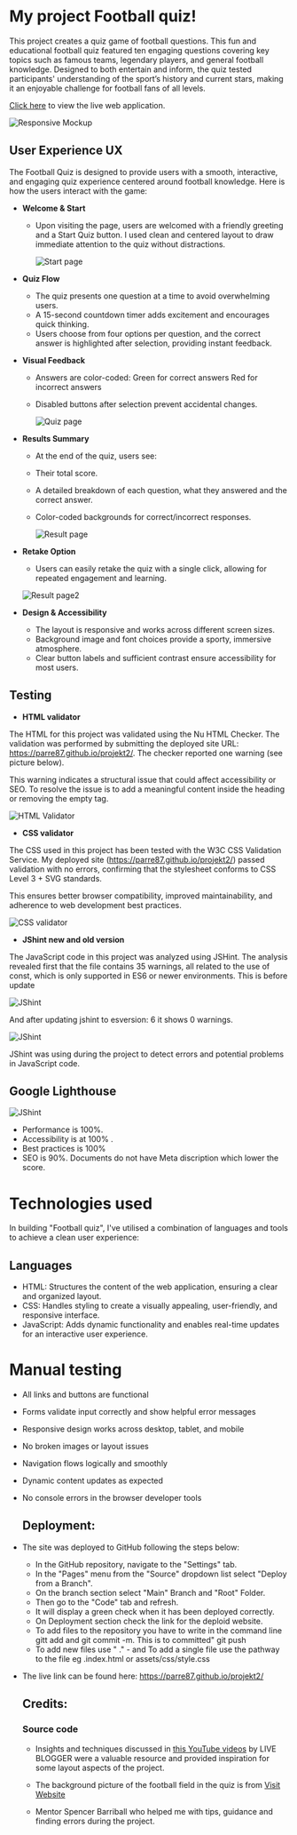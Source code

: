 # My project Football quiz!

This project creates a quiz game of football questions. This fun and educational football quiz featured ten engaging questions covering key topics such as famous teams, legendary players, and general football knowledge.
Designed to both entertain and inform, the quiz tested participants' understanding of the sport’s history and current stars, making it an enjoyable challenge for football fans of all levels.

[Click here](https://parre87.github.io/projekt2/) to view the live web application.

![Responsive Mockup](https://github.com/Parre87/projekt2/blob/main/assets/images/mockupprojekt2.png)

## User Experience UX

The Football Quiz is designed to provide users with a smooth, interactive, and engaging quiz experience centered around football knowledge. Here is how the users interact with the game:

- __Welcome & Start__

  - Upon visiting the page, users are welcomed with a friendly greeting and a Start Quiz button.
    I used clean and centered layout to draw immediate attention to the quiz without distractions.

    ![Start page](https://github.com/Parre87/projekt2/blob/main/assets/images/startpage.png)

- __Quiz Flow__

  - The quiz presents one question at a time to avoid overwhelming users.
  - A 15-second countdown timer adds excitement and encourages quick thinking.
  - Users choose from four options per question, and the correct answer is highlighted after selection, providing instant 
    feedback.
    

- __Visual Feedback__

  - Answers are color-coded:
    Green for correct answers
    Red for incorrect answers
  - Disabled buttons after selection prevent accidental changes.
 
    ![Quiz page](https://github.com/Parre87/projekt2/blob/main/assets/images/quizpage.png)

- __Results Summary__

  - At the end of the quiz, users see:

  - Their total score.
  - A detailed breakdown of each question, what they answered and the correct answer.
  - Color-coded backgrounds for correct/incorrect responses.
 
    ![Result page](https://github.com/Parre87/projekt2/blob/main/assets/images/resultpage.png)

- __Retake Option__

  - Users can easily retake the quiz with a single click, allowing for repeated engagement and learning.

   ![Result page2](https://github.com/Parre87/projekt2/blob/main/assets/images/resultpage2.png)

- __Design & Accessibility__

  - The layout is responsive and works across different screen sizes.
  - Background image and font choices provide a sporty, immersive atmosphere.
  - Clear button labels and sufficient contrast ensure accessibility for most users.

## Testing

- __HTML validator__

The HTML for this project was validated using the Nu HTML Checker. The validation was performed by submitting the deployed site URL: https://parre87.github.io/projekt2/. The checker reported one warning (see picture below).

This warning indicates a structural issue that could affect accessibility or SEO. To resolve the issue is to add a meaningful content inside the heading or removing the empty tag.

![HTML Validator](https://github.com/Parre87/projekt2/blob/main/assets/images/htmlvalidator.png)

- __CSS validator__

The CSS used in this project has been tested with the W3C CSS Validation Service. My deployed site (https://parre87.github.io/projekt2/) passed validation with no errors, confirming that the stylesheet conforms to CSS Level 3 + SVG standards.

This ensures better browser compatibility, improved maintainability, and adherence to web development best practices.

![CSS validator](https://github.com/Parre87/projekt2/blob/main/assets/images/cssvalidator.png)

- __JShint new and old version__

The JavaScript code in this project was analyzed using JSHint. The analysis revealed first that the file contains 35 warnings, all related to the use of const, which is only supported in ES6 or newer environments. This is before update

![JShint](https://github.com/Parre87/projekt2/blob/main/assets/images/jshintoldversion.png)

And after updating jshint to esversion: 6 it shows 0 warnings.

![JShint](https://github.com/Parre87/projekt2/blob/main/assets/images/jshint.png)

JShint was using during the project to detect errors and potential problems in JavaScript code.

## Google Lighthouse 

![JShint](https://github.com/Parre87/projekt2/blob/main/assets/images/lighthousestartpage.png)

- Performance is 100%. 
- Accessibility is at 100% . 
- Best practices is 100%
- SEO is 90%. Documents do not have Meta discription which lower the score.

# Technologies used

In building "Football quiz", I've utilised a combination of languages and tools to achieve a clean user experience:

## Languages

- HTML: Structures the content of the web application, ensuring a clear and organized layout.
- CSS: Handles styling to create a visually appealing, user-friendly, and responsive interface.
- JavaScript: Adds dynamic functionality and enables real-time updates for an interactive user experience.

# Manual testing

 - All links and buttons are functional
 - Forms validate input correctly and show helpful error messages
 - Responsive design works across desktop, tablet, and mobile
 - No broken images or layout issues
 - Navigation flows logically and smoothly
 - Dynamic content updates as expected
 - No console errors in the browser developer tools

   ## Deployment:
- The site was deployed to GitHub following the steps below:
    - In the GitHub repository, navigate to the "Settings" tab.
    - In the "Pages" menu from the "Source" dropdown list select "Deploy from a Branch".
    - On the branch section select "Main" Branch and "Root" Folder.
    - Then go to the "Code" tab and refresh.
    - It will display a green check when it has been deployed correctly.
    - On Deployment section check the link for the deploid website.
    - To add files to the repository you have to write in the command line gitt add and
      git commit -m. This is to committed" git push
    - To add new files use " ." - and To add a single file use the pathway to the file eg .index.html or assets/css/style.css 

- The live link can be found here: https://parre87.github.io/projekt2/

    ## Credits:
  
  ### Source code
  
    -  Insights and techniques discussed in [this YouTube videos](https://www.youtube.com/watch?v=x9AaCfk0qh8) by LIVE BLOGGER were a valuable resource and provided 
   inspiration for some layout aspects of the project.
  
   
    - The background picture of the football field in the quiz is from [Visit Website](https://www.freepik.com/free-vector/vector-green-soccer-field-football-field-gridiron_10600327.htm#fromView=keyword&page=1&position=3&uuid=7e38c5db-c816-4888-abf9-b2b532cb23bb&query=Football+Field+Background)

    - Mentor Spencer Barriball who helped me with tips, guidance and finding errors during the project.


